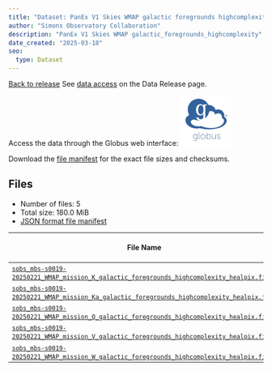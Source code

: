 ```yaml
---
title: "Dataset: PanEx V1 Skies WMAP galactic foregrounds highcomplexity"
author: "Simons Observatory Collaboration"
description: "PanEx V1 Skies WMAP galactic_foregrounds_highcomplexity"
date_created: "2025-03-18"
seo:
  type: Dataset
---
```


[Back to release](./panexv1-wmap.html#datasets)
See [data access](./panexv1-wmap.html#data-access) on the Data Release page.

Access the data through the Globus web interface: [![Download via Globus](images/globus-logo.png)](https://app.globus.org/file-manager?origin_id=53b2a147-ae9d-4bbf-9d18-3b46d133d4bb&origin_path=%2Fpanexp_v1_wmap%2Fgalactic_foregrounds_highcomplexity%2F)

Download the [file manifest](https://g-0a470a.6b7bd8.0ec8.data.globus.org/panexp_v1_wmap/galactic_foregrounds_highcomplexity/manifest.json) for the exact file sizes and checksums.

## Files

- Number of files: 5
- Total size: 180.0 MiB
- [JSON format file manifest](https://g-0a470a.6b7bd8.0ec8.data.globus.org/panexp_v1_wmap/galactic_foregrounds_highcomplexity/manifest.json)

|                                                                                                                                       File Name                                                                                                                                        | Telescope | Frequency Band (GHz) | Pixelization |   Size   |
| -------------------------------------------------------------------------------------------------------------------------------------------------------------------------------------------------------------------------------------------------------------------------------------- | --------- | -------------------- | ------------ | -------- |
| [`sobs_mbs-s0019-20250221_WMAP_mission_K_galactic_foregrounds_highcomplexity_healpix.fits`](https://g-0a470a.6b7bd8.0ec8.data.globus.org/panexp_v1_wmap/galactic_foregrounds_highcomplexity/sobs_mbs-s0019-20250221_WMAP_mission_K_galactic_foregrounds_highcomplexity_healpix.fits)   | WMAP      | K                    | healpix      | 36.0 MiB |
| [`sobs_mbs-s0019-20250221_WMAP_mission_Ka_galactic_foregrounds_highcomplexity_healpix.fits`](https://g-0a470a.6b7bd8.0ec8.data.globus.org/panexp_v1_wmap/galactic_foregrounds_highcomplexity/sobs_mbs-s0019-20250221_WMAP_mission_Ka_galactic_foregrounds_highcomplexity_healpix.fits) | WMAP      | Ka                   | healpix      | 36.0 MiB |
| [`sobs_mbs-s0019-20250221_WMAP_mission_Q_galactic_foregrounds_highcomplexity_healpix.fits`](https://g-0a470a.6b7bd8.0ec8.data.globus.org/panexp_v1_wmap/galactic_foregrounds_highcomplexity/sobs_mbs-s0019-20250221_WMAP_mission_Q_galactic_foregrounds_highcomplexity_healpix.fits)   | WMAP      | Q                    | healpix      | 36.0 MiB |
| [`sobs_mbs-s0019-20250221_WMAP_mission_V_galactic_foregrounds_highcomplexity_healpix.fits`](https://g-0a470a.6b7bd8.0ec8.data.globus.org/panexp_v1_wmap/galactic_foregrounds_highcomplexity/sobs_mbs-s0019-20250221_WMAP_mission_V_galactic_foregrounds_highcomplexity_healpix.fits)   | WMAP      | V                    | healpix      | 36.0 MiB |
| [`sobs_mbs-s0019-20250221_WMAP_mission_W_galactic_foregrounds_highcomplexity_healpix.fits`](https://g-0a470a.6b7bd8.0ec8.data.globus.org/panexp_v1_wmap/galactic_foregrounds_highcomplexity/sobs_mbs-s0019-20250221_WMAP_mission_W_galactic_foregrounds_highcomplexity_healpix.fits)   | WMAP      | W                    | healpix      | 36.0 MiB |
